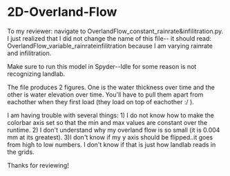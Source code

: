 # 2D-Overland-Flow

To my reviewer: navigate to OverlandFlow_constant_rainrate&infilitration.py.  I just realized that I did not change the name of this file--
it should read: OverlandFlow_variable_rainrateinfilitration because I am varying rainrate and infilitration.

Make sure to run this model in Spyder--Idle for some reason is not recognizing landlab.

The file produces 2 figures. One is the water thickness over time and the other is water elevation over time. You'll have to pull
them apart from eachother when they first load (they load on top of eachother :/ ).

I am having trouble with several things: 1) I do not know how to make the colorbar axis set so that the min and max values are constant 
over the runtime. 2) I don't understand why my overland flow is so small (it is 0.004 mm at its greatest). 3)I don't know if my y axis
should be flipped..it goes from high to low numbers. I don't know if that is just how landlab reads in the grids.

Thanks for reviewing! 
